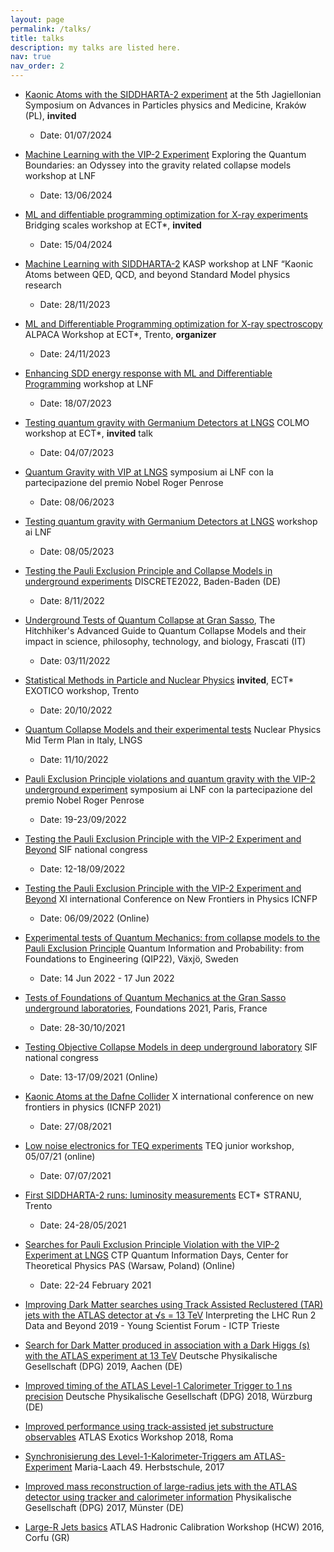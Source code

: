 ```yaml
---
layout: page
permalink: /talks/
title: talks
description: my talks are listed here.
nav: true
nav_order: 2
---
```


- [Kaonic Atoms with the SIDDHARTA-2 experiment](https://indico.koza.if.uj.edu.pl/event/15/timetable/?view=standard) at the 5th Jagiellonian Symposium on Advances in Particles physics and Medicine, Kraków (PL), **invited**
  - Date: 01/07/2024

- [Machine Learning with the VIP-2 Experiment](https://agenda.infn.it/event/40188/) Exploring the Quantum Boundaries: an Odyssey into the gravity related collapse models workshop at LNF
  - Date: 13/06/2024

- [ML and diffentiable programming optimization for X-ray experiments](https://indico.ectstar.eu/event/200/timetable/?view=standard) Bridging scales workshop at ECT*, **invited**
  - Date: 15/04/2024

- [Machine Learning with SIDDHARTA-2](https://agenda.infn.it/event/38135/) KASP workshop at LNF “Kaonic Atoms between QED, QCD, and beyond Standard Model physics research
  - Date: 28/11/2023

- [ML and Differentiable Programming optimization for X-ray spectroscopy](https://indico.ectstar.eu/event/184/) ALPACA Workshop at ECT*, Trento, **organizer**
  - Date: 24/11/2023

- [Enhancing SDD energy response with ML and Differentiable Programming](https://agenda.infn.it/event/35806/) workshop at LNF
  - Date: 18/07/2023

- [Testing quantum gravity with Germanium Detectors at LNGS](https://indico.ectstar.eu/event/172/timetable/?view=standard) COLMO workshop at ECT*, **invited** talk
  - Date: 04/07/2023

- [Quantum Gravity with VIP at LNGS](https://agenda.infn.it/event/35806/) symposium ai LNF con la partecipazione del premio Nobel Roger Penrose
  - Date: 08/06/2023

- [Testing quantum gravity with Germanium Detectors at LNGS](https://agenda.infn.it/event/33977/) workshop ai LNF
  - Date: 08/05/2023

- [Testing the Pauli Exclusion Principle and Collapse Models in underground experiments](https://indico.scc.kit.edu/event/2673) DISCRETE2022, Baden-Baden (DE)
  - Date: 8/11/2022

- [Underground Tests of Quantum Collapse at Gran Sasso](https://agenda.infn.it/event/32081/), The Hitchhiker's Advanced Guide to Quantum Collapse Models and their impact in science, philosophy, technology, and biology, Frascati (IT)
  - Date: 03/11/2022

- [Statistical Methods in Particle and Nuclear Physics](https://indico.ectstar.eu/event/155/) **invited**, ECT* EXOTICO workshop, Trento
  - Date: 20/10/2022

- [Quantum Collapse Models and their experimental tests](https://agenda.infn.it/event/31580/) Nuclear Physics Mid Term Plan in Italy, LNGS
  - Date: 11/10/2022

- [Pauli Exclusion Principle violations and quantum gravity with the VIP-2 underground experiment](https://www.ectstar.eu/workshops/nuclear-and-atomic-transitions-as-laboratories-for-high-precision-tests-of-quantum-gravity-inspired-models-2/) symposium ai LNF con la partecipazione del premio Nobel Roger Penrose
  - Date: 19-23/09/2022

- [Testing the Pauli Exclusion Principle with the VIP-2 Experiment and Beyond](https://congresso.sif.it/) SIF national congress
  - Date: 12-18/09/2022

- [Testing the Pauli Exclusion Principle with the VIP-2 Experiment and Beyond](https://indico.cern.ch/event/1133591/) XI international Conference on New Frontiers in Physics ICNFP
  - Date: 06/09/2022 (Online)

- [Experimental tests of Quantum Mechanics: from collapse models to the Pauli Exclusion Principle](https://lnu.se/en/meet-linnaeus-university/current/events/2022/qip22/) Quantum Information and Probability: from Foundations to Engineering (QIP22), Växjö, Sweden
  - Date: 14 Jun 2022 - 17 Jun 2022

- [Tests of Foundations of Quantum Mechanics at the Gran Sasso underground laboratories](https://foundations2020.sciencesconf.org/), Foundations 2021, Paris, France
  - Date: 28-30/10/2021

- [Testing Objective Collapse Models in deep underground laboratory](https://www.sif.it/attivita/congresso/107) SIF national congress
  - Date: 13-17/09/2021 (Online)

- [Kaonic Atoms at the Dafne Collider](https://indico.cern.ch/event/1025480) X international conference on new frontiers in physics (ICNFP 2021)
  - Date: 27/08/2021

- [Low noise electronics for TEQ experiments](https://tequantum.eu/?q=node/887) TEQ junior workshop, 05/07/21 (online)
  - Date: 07/07/2021

- [First SIDDHARTA-2 runs: luminosity measurements](https://indico.ectstar.eu/event/91) ECT* STRANU, Trento
  - Date: 24-28/05/2021

- [Searches for Pauli Exclusion Principle Violation with the VIP-2 Experiment at LNGS](http://old.cft.edu.pl/QID2020/public/en) CTP Quantum Information Days, Center for Theoretical Physics PAS (Warsaw, Poland) (Online)
  - Date: 22-24 February 2021

- [Improving Dark Matter searches using Track Assisted Reclustered (TAR) jets with the ATLAS detector at √s = 13 TeV](https://www.ictp.it/6411.aspx) Interpreting the LHC Run 2 Data and Beyond 2019 - Young Scientist Forum - ICTP Trieste

- [Search for Dark Matter produced in association with a Dark Higgs (s) with the ATLAS experiment at 13 TeV](https://www.dpg-verhandlungen.de/year/2019/conference/10) Deutsche Physikalische Gesellschaft (DPG) 2019, Aachen (DE)

- [Improved timing of the ATLAS Level-1 Calorimeter Trigger to 1 ns precision](https://www.dpg-verhandlungen.de/year/2018/conference/berlin) Deutsche Physikalische Gesellschaft (DPG) 2018, Würzburg (DE)

- [Improved performance using track-assisted jet substructure observables](https://agenda.infn.it/event/13879/) ATLAS Exotics Workshop 2018, Roma

- [Synchronisierung des Level-1-Kalorimeter-Triggers am ATLAS-Experiment](https://www.dfnaeherung.de/49-herbstschule.html) Maria-Laach 49. Herbstschule, 2017

- [Improved mass reconstruction of large-radius jets with the ATLAS detector using tracker and calorimeter information](https://indico.cern.ch/event/564163/) Physikalische Gesellschaft (DPG) 2017, Münster (DE)

- [Large-R Jets basics](https://indico.cern.ch/event/506093/overview) ATLAS Hadronic Calibration Workshop (HCW) 2016, Corfu (GR)
